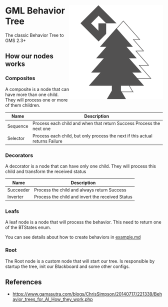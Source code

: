 <div align="center" />

<img align="right" src="./readme_logo.png" width="300"/>

<div align="left" />

# GML Behavior Tree

The classic Behavior Tree to GMS 2.3+

## How our nodes works


### Composites

A composite is a node that can have more than one child. They will process one or more of them children.

| Name             | Description                        |
|------------------|------------------------------------|
| Sequence         | Process each child and when that return Success Process the next one|
| Selector         | Process each child, but only process the next if this actual returns Failure|


### Decorators

A decorator is a node that can have only one child. They will process this child and transform the received status

| Name             | Description                        |
|------------------|------------------------------------|
| Succeeder        | Process the child and always return Success|
| Inverter         | Process the child and invert the received Status|

### Leafs

A leaf node is a node that will process the behavior. This need to return one of the BTStates enum.

You can see details about how to create behaviors in [example.md](./example.md)

### Root

The Root node is a custom node that will start our tree. Is responsible by startup the tree, init our Blackboard and some other configs.

## References

- https://www.gamasutra.com/blogs/ChrisSimpson/20140717/221339/Behavior_trees_for_AI_How_they_work.php
